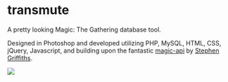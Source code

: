 # transmute
A pretty looking Magic: The Gathering database tool.

Designed in Photoshop and developed utilizing PHP, MySQL, HTML, CSS, jQuery, Javascript, and building upon the fantastic <a href="https://github.com/stegriff/magic-api" target="_blank">magic-api</a> by <a href="http://stegriff.co.uk/" target="_blank">Stephen Griffiths</a>.

<img src="https://dl.dropboxusercontent.com/u/27789438/transmute_1.png"/>
